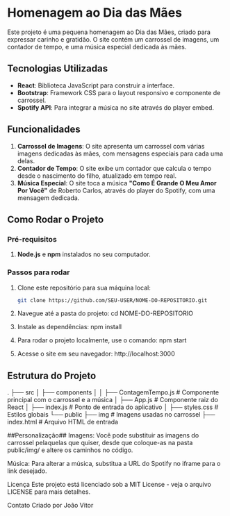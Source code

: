 # Homenagem ao Dia das Mães

Este projeto é uma pequena homenagem ao Dia das Mães, criado para expressar carinho e gratidão. O site contém um carrossel de imagens, um contador de tempo, e uma música especial dedicada às mães.

## Tecnologias Utilizadas

- **React**: Biblioteca JavaScript para construir a interface.
- **Bootstrap**: Framework CSS para o layout responsivo e componente de carrossel.
- **Spotify API**: Para integrar a música no site através do player embed.

## Funcionalidades

1. **Carrossel de Imagens**: O site apresenta um carrossel com várias imagens dedicadas às mães, com mensagens especiais para cada uma delas.
2. **Contador de Tempo**: O site exibe um contador que calcula o tempo desde o nascimento do filho, atualizado em tempo real.
3. **Música Especial**: O site toca a música **"Como É Grande O Meu Amor Por Você"** de Roberto Carlos, através do player do Spotify, com uma mensagem dedicada.

## Como Rodar o Projeto

### Pré-requisitos

1. **Node.js** e **npm** instalados no seu computador.

### Passos para rodar

1. Clone este repositório para sua máquina local:
   ```bash
   git clone https://github.com/SEU-USER/NOME-DO-REPOSITORIO.git
   
2. Navegue até a pasta do projeto:
   cd NOME-DO-REPOSITORIO

3. Instale as dependências:
   npm install

4. Para rodar o projeto localmente, use o comando:
   npm start
   
5. Acesse o site em seu navegador:
   http://localhost:3000

## Estrutura do Projeto

.
├── src
│   ├── components
│   │   ├── ContagemTempo.js        # Componente principal com o carrossel e a música
│   ├── App.js                      # Componente raiz do React
│   ├── index.js                    # Ponto de entrada do aplicativo
│   ├── styles.css                  # Estilos globais
└── public
    ├── img                         # Imagens usadas no carrossel
    ├── index.html                  # Arquivo HTML de entrada

##Personalização##
Imagens: Você pode substituir as imagens do carrossel pelaquelas que quiser, desde que coloque-as na pasta public/img/ e altere os caminhos no código.

Música: Para alterar a música, substitua a URL do Spotify no iframe para o link desejado.

Licença
Este projeto está licenciado sob a MIT License - veja o arquivo LICENSE para mais detalhes.

Contato
Criado por João Vitor
